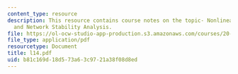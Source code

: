 ```yaml
---
content_type: resource
description: This resource contains course notes on the topic- Nonlinear Dynamics
  and Network Stability Analysis.
file: https://ol-ocw-studio-app-production.s3.amazonaws.com/courses/20-482j-foundations-of-algorithms-and-computational-techniques-in-systems-biology-spring-2006/b81c169d18d573a63c9721a38f08d8ed_l14.pdf
file_type: application/pdf
resourcetype: Document
title: l14.pdf
uid: b81c169d-18d5-73a6-3c97-21a38f08d8ed
---
```

